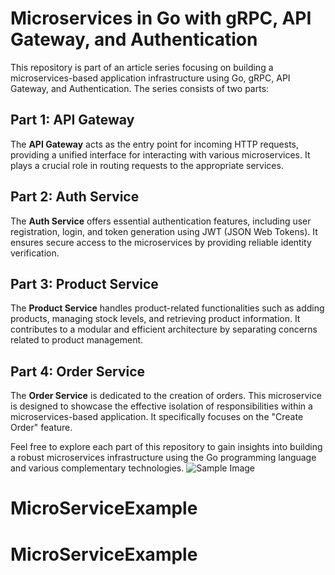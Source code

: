 # Microservices in Go with gRPC, API Gateway, and Authentication

This repository is part of an article series focusing on building a microservices-based application infrastructure using Go, gRPC, API Gateway, and Authentication. The series consists of two parts:

## Part 1: API Gateway

The **API Gateway** acts as the entry point for incoming HTTP requests, providing a unified interface for interacting with various microservices. It plays a crucial role in routing requests to the appropriate services.

## Part 2: Auth Service

The **Auth Service** offers essential authentication features, including user registration, login, and token generation using JWT (JSON Web Tokens). It ensures secure access to the microservices by providing reliable identity verification.

## Part 3: Product Service

The **Product Service** handles product-related functionalities such as adding products, managing stock levels, and retrieving product information. It contributes to a modular and efficient architecture by separating concerns related to product management.

## Part 4: Order Service

The **Order Service** is dedicated to the creation of orders. This microservice is designed to showcase the effective isolation of responsibilities within a microservices-based application. It specifically focuses on the "Create Order" feature.

Feel free to explore each part of this repository to gain insights into building a robust microservices infrastructure using the Go programming language and various complementary technologies.
![Sample Image](https://miro.medium.com/v2/resize:fit:4800/format:webp/1*27q-rUMfeOFEi9KrFndjNg.png)
# MicroServiceExample
# MicroServiceExample
